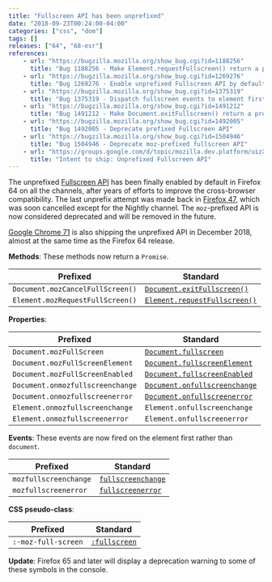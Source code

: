 ```yaml
---
title: "Fullscreen API has been unprefixed"
date: "2018-09-23T00:24:00-04:00"
categories: ["css", "dom"]
tags: []
releases: ["64", "68-esr"]
references:
    - url: "https://bugzilla.mozilla.org/show_bug.cgi?id=1188256"
      title: "Bug 1188256 - Make Element.requestFullscreen() return a promise"
    - url: "https://bugzilla.mozilla.org/show_bug.cgi?id=1269276"
      title: "Bug 1269276 - Enable unprefixed Fullscreen API by default for release versions"
    - url: "https://bugzilla.mozilla.org/show_bug.cgi?id=1375319"
      title: "Bug 1375319 - Dispatch fullscreen events to element first rather than dispatch to document directly"
    - url: "https://bugzilla.mozilla.org/show_bug.cgi?id=1491212"
      title: "Bug 1491212 - Make Document.exitFullscreen() return a promise"
    - url: "https://bugzilla.mozilla.org/show_bug.cgi?id=1492005"
      title: "Bug 1492005 - Deprecate prefixed Fullscreen API"
    - url: "https://bugzilla.mozilla.org/show_bug.cgi?id=1504946"
      title: "Bug 1504946 - Deprecate moz-prefixed fullscreen API"
    - url: "https://groups.google.com/d/topic/mozilla.dev.platform/uizXjqHDmQ8/discussion"
      title: "Intent to ship: Unprefixed Fullscreen API"
---
```

The unprefixed [Fullscreen API](https://developer.mozilla.org/docs/Web/API/Fullscreen_API) has been finally enabled by default in Firefox 64 on all the channels, after years of efforts to improve the cross-browser compatibility. The last unprefix attempt was made back in [Firefox 47](https://www.fxsitecompat.dev/en-CA/docs/2016/fullscreen-api-has-been-unprefixed-in-non-release-builds/), which was soon cancelled except for the Nightly channel. The `moz`-prefixed API is now considered deprecated and will be removed in the future.

[Google Chrome 71](https://groups.google.com/a/chromium.org/d/topic/blink-dev/ODzbWn-xRrQ/discussion) is also shipping the unprefixed API in December 2018, almost at the same time as the Firefox 64 release.

**Methods**: These methods now return a `Promise`.

| Prefixed | Standard |
| --- | --- |
| `Document.mozCancelFullScreen()` | [`Document.exitFullscreen()`](https://developer.mozilla.org/docs/Web/API/Document/exitFullscreen) |
| `Element.mozRequestFullScreen()` | [`Element.requestFullscreen()`](https://developer.mozilla.org/docs/Web/API/Element/requestFullScreen) |

**Properties**:

| Prefixed | Standard |
| --- | --- |
| `Document.mozFullScreen` | [`Document.fullscreen`](https://developer.mozilla.org/docs/Web/API/Document/fullscreen) |
| `Document.mozFullScreenElement` | [`Document.fullscreenElement`](https://developer.mozilla.org/docs/Web/API/DocumentOrShadowRoot/fullscreenElement) |
| `Document.mozFullScreenEnabled` | [`Document.fullscreenEnabled`](https://developer.mozilla.org/docs/Web/API/Document/fullscreenEnabled) |
| `Document.onmozfullscreenchange` | [`Document.onfullscreenchange`](https://developer.mozilla.org/docs/Web/API/Document/onfullscreenchange) |
| `Document.onmozfullscreenerror` | [`Document.onfullscreenerror`](https://developer.mozilla.org/docs/Web/API/Document/onfullscreenerror) |
| `Element.onmozfullscreenchange` | `Element.onfullscreenchange` |
| `Element.onmozfullscreenerror` | `Element.onfullscreenerror` |

**Events**: These events are now fired on the element first rather than `document`.

| Prefixed | Standard |
| --- | --- |
| `mozfullscreenchange` | [`fullscreenchange`](https://developer.mozilla.org/docs/Web/Events/fullscreenchange) |
| `mozfullscreenerror` | [`fullscreenerror`](https://developer.mozilla.org/docs/Web/Events/fullscreenerror) |

**CSS pseudo-class**:

| Prefixed | Standard |
| --- | --- |
| `:-moz-full-screen` | [`:fullscreen`](https://developer.mozilla.org/docs/Web/CSS/:fullscreen) |

**Update**: Firefox 65 and later will display a deprecation warning to some of these symbols in the console.
